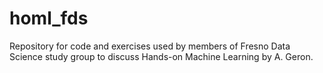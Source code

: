 # homl_fds
Repository for code and exercises used by members of Fresno Data Science study group to discuss Hands-on Machine Learning by A. Geron.  
